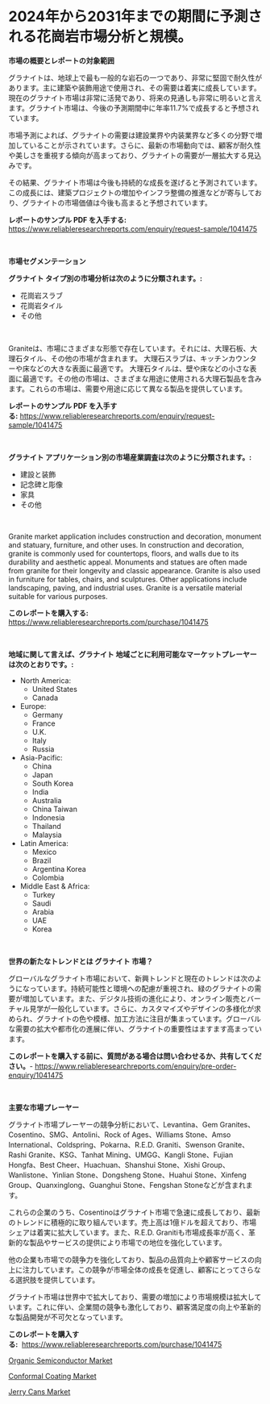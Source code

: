 <p><h1>2024年から2031年までの期間に予測される花崗岩市場分析と規模。</h1></p><p><strong>市場の概要とレポートの対象範囲</strong></p>
<p><p>グラナイトは、地球上で最も一般的な岩石の一つであり、非常に堅固で耐久性があります。主に建築や装飾用途で使用され、その需要は着実に成長しています。現在のグラナイト市場は非常に活発であり、将来の見通しも非常に明るいと言えます。グラナイト市場は、今後の予測期間中に年率11.7%で成長すると予想されています。</p><p>市場予測によれば、グラナイトの需要は建設業界や内装業界など多くの分野で増加していることが示されています。さらに、最新の市場動向では、顧客が耐久性や美しさを重視する傾向が高まっており、グラナイトの需要が一層拡大する見込みです。</p><p>その結果、グラナイト市場は今後も持続的な成長を遂げると予測されています。この成長には、建築プロジェクトの増加やインフラ整備の推進などが寄与しており、グラナイトの市場価値は今後も高まると予想されています。</p></p>
<p><strong>レポートのサンプル PDF を入手する:</strong> <a href="https://www.reliableresearchreports.com/enquiry/request-sample/1041475">https://www.reliableresearchreports.com/enquiry/request-sample/1041475</a></p>
<p>&nbsp;</p>
<p><strong>市場セグメンテーション</strong></p>
<p><strong>グラナイト タイプ別の市場分析は次のように分類されます。:</strong></p>
<p><ul><li>花崗岩スラブ</li><li>花崗岩タイル</li><li>その他</li></ul></p>
<p>&nbsp;</p>
<p><p>Graniteは、市場にさまざまな形態で存在しています。それには、大理石板、大理石タイル、その他の市場が含まれます。 大理石スラブは、キッチンカウンターや床などの大きな表面に最適です。 大理石タイルは、壁や床などの小さな表面に最適です。その他の市場は、さまざまな用途に使用される大理石製品を含みます。これらの市場は、需要や用途に応じて異なる製品を提供しています。</p></p>
<p><strong>レポートのサンプル PDF を入手する:</strong>&nbsp;<a href="https://www.reliableresearchreports.com/enquiry/request-sample/1041475">https://www.reliableresearchreports.com/enquiry/request-sample/1041475</a></p>
<p>&nbsp;</p>
<p><strong> グラナイト アプリケーション別の市場産業調査は次のように分類されます。:</strong></p>
<p><ul><li>建設と装飾</li><li>記念碑と彫像</li><li>家具</li><li>その他</li></ul></p>
<p>&nbsp;</p>
<p><p>Granite market application includes construction and decoration, monument and statuary, furniture, and other uses. In construction and decoration, granite is commonly used for countertops, floors, and walls due to its durability and aesthetic appeal. Monuments and statues are often made from granite for their longevity and classic appearance. Granite is also used in furniture for tables, chairs, and sculptures. Other applications include landscaping, paving, and industrial uses. Granite is a versatile material suitable for various purposes.</p></p>
<p><strong>このレポートを購入する:</strong>&nbsp; <a href="https://www.reliableresearchreports.com/purchase/1041475">https://www.reliableresearchreports.com/purchase/1041475</a></p>
<p>&nbsp;</p>
<p><strong>地域に関して言えば、グラナイト 地域ごとに利用可能なマーケットプレーヤーは次のとおりです。:</strong></p>
<p><ul>
    <li>
        North America:
        <ul>
            <li>United States</li>
            <li>Canada</li>
        </ul>
    </li>
    <li>
        Europe:
        <ul>
            <li>Germany</li>
            <li>France</li>
            <li>U.K.</li>
            <li>Italy</li>
            <li>Russia</li>
        </ul>
    </li>
    <li>
        Asia-Pacific:
        <ul>
            <li>China</li>
            <li>Japan</li>
            <li>South Korea</li>
            <li>India</li>
            <li>Australia</li>
            <li>China Taiwan</li>
            <li>Indonesia</li>
            <li>Thailand</li>
            <li>Malaysia</li>
        </ul>
    </li>
    <li>
        Latin America:
        <ul>
            <li>Mexico</li>
            <li>Brazil</li>
            <li>Argentina Korea</li>
            <li>Colombia</li>
        </ul>
    </li>
    <li>
        Middle East & Africa:
        <ul>
            <li>Turkey</li>
            <li>Saudi</li>
            <li>Arabia</li>
            <li>UAE</li>
            <li>Korea</li>
        </ul>
    </li>
    </ul></p>
<p>&nbsp;</p>
<p><strong>世界の新たなトレンドとは グラナイト 市場？</strong></p>
<p><p>グローバルなグラナイト市場において、新興トレンドと現在のトレンドは次のようになっています。持続可能性と環境への配慮が重視され、緑のグラナイトの需要が増加しています。また、デジタル技術の進化により、オンライン販売とバーチャル見学が一般化しています。さらに、カスタマイズやデザインの多様化が求められ、グラナイトの色や模様、加工方法に注目が集まっています。グローバルな需要の拡大や都市化の進展に伴い、グラナイトの重要性はますます高まっています。</p></p>
<p><strong>このレポートを購入する前に、質問がある場合は問い合わせるか、共有してください。</strong>- <a href="https://www.reliableresearchreports.com/enquiry/pre-order-enquiry/1041475">https://www.reliableresearchreports.com/enquiry/pre-order-enquiry/1041475</a></p>
<p>&nbsp;</p>
<p><strong>主要な市場プレーヤー</strong></p>
<p><p>グラナイト市場プレーヤーの競争分析において、Levantina、Gem Granites、Cosentino、SMG、Antolini、Rock of Ages、Williams Stone、Amso International、Coldspring、Pokarna、R.E.D. Graniti、Swenson Granite、Rashi Granite、KSG、Tanhat Mining、UMGG、Kangli Stone、Fujian Hongfa、Best Cheer、Huachuan、Shanshui Stone、Xishi Group、Wanlistone、Yinlian Stone、Dongsheng Stone、Huahui Stone、Xinfeng Group、Quanxinglong、Guanghui Stone、Fengshan Stoneなどが含まれます。</p><p>これらの企業のうち、Cosentinoはグラナイト市場で急速に成長しており、最新のトレンドに積極的に取り組んでいます。売上高は1億ドルを超えており、市場シェアは着実に拡大しています。また、R.E.D. Granitiも市場成長率が高く、革新的な製品やサービスの提供により市場での地位を強化しています。</p><p>他の企業も市場での競争力を強化しており、製品の品質向上や顧客サービスの向上に注力しています。この競争が市場全体の成長を促進し、顧客にとってさらなる選択肢を提供しています。</p><p>グラナイト市場は世界中で拡大しており、需要の増加により市場規模は拡大しています。これに伴い、企業間の競争も激化しており、顧客満足度の向上や革新的な製品開発が不可欠となっています。</p></p>
<p><strong>このレポートを購入する:</strong>&nbsp;&nbsp;<a href="https://www.reliableresearchreports.com/purchase/1041475">https://www.reliableresearchreports.com/purchase/1041475</a></p>
<p><p><a href="https://github.com/juancolorado15/Market-Research-Report-List-1/blob/main/organic-semiconductor-market.md">Organic Semiconductor Market</a></p><p><a href="https://github.com/dx0328/Market-Research-Report-List-1/blob/main/conformal-coating-market.md">Conformal Coating Market</a></p><p><a href="https://github.com/Glendatilghmankmgz0rbhwpy/Market-Research-Report-List-1/blob/main/jerry-cans-market.md">Jerry Cans Market</a></p></p>
